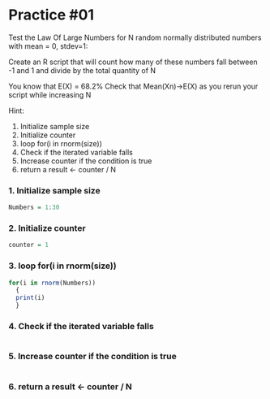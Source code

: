 # Practice #01

Test the Law Of Large Numbers for N random normally distributed numbers with mean = 0, stdev=1:

Create an R script that will count how many of these numbers fall between -1 and 1 and divide by the total quantity of N

You know that E(X) = 68.2%
Check that Mean(Xn)->E(X) as you rerun your script while increasing N

Hint:
1. Initialize sample size
2. Initialize counter
3. loop for(i in rnorm(size))
4. Check if the iterated variable falls
5. Increase counter if the condition is true
6. return a result <- counter / N


### 1. Initialize sample size
``` r
Numbers = 1:30
```

### 2. Initialize counter
``` r
counter = 1
```

### 3. loop for(i in rnorm(size))
``` r
for(i in rnorm(Numbers))
  {
  print(i)
  }
```

### 4. Check if the iterated variable falls
``` r

```

### 5. Increase counter if the condition is true
``` r

```

### 6. return a result <- counter / N
``` r

```
